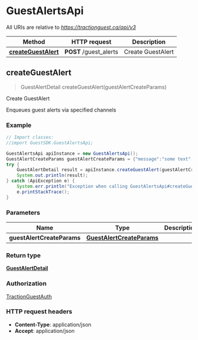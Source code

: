 # GuestAlertsApi

All URIs are relative to *https://tractionguest.ca/api/v3*

Method | HTTP request | Description
------------- | ------------- | -------------
[**createGuestAlert**](GuestAlertsApi.md#createGuestAlert) | **POST** /guest_alerts | Create GuestAlert



## createGuestAlert

> GuestAlertDetail createGuestAlert(guestAlertCreateParams)

Create GuestAlert

Enqueues guest alerts via specified channels

### Example

```java
// Import classes:
//import GuestSDK.GuestAlertsApi;

GuestAlertsApi apiInstance = new GuestAlertsApi();
GuestAlertCreateParams guestAlertCreateParams = {"message":"some text","channels":["SMS","EMAIL"],"signin_selectors":{"signin_ids":[19,64],"is_signed_out":false}}; // GuestAlertCreateParams | 
try {
    GuestAlertDetail result = apiInstance.createGuestAlert(guestAlertCreateParams);
    System.out.println(result);
} catch (ApiException e) {
    System.err.println("Exception when calling GuestAlertsApi#createGuestAlert");
    e.printStackTrace();
}
```

### Parameters


Name | Type | Description  | Notes
------------- | ------------- | ------------- | -------------
 **guestAlertCreateParams** | [**GuestAlertCreateParams**](GuestAlertCreateParams.md)|  |

### Return type

[**GuestAlertDetail**](GuestAlertDetail.md)

### Authorization

[TractionGuestAuth](../README.md#TractionGuestAuth)

### HTTP request headers

- **Content-Type**: application/json
- **Accept**: application/json

